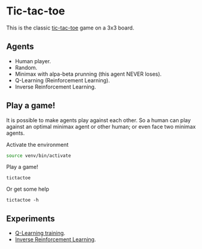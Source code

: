 # Tic-tac-toe

This is the classic [tic-tac-toe](https://en.wikipedia.org/wiki/Tic-tac-toe) game on a 3x3 board.


## Agents
* Human player.
* Random.
* Minimax with alpa-beta prunning (this agent NEVER loses).
* Q-Learning (Reinforcement Learning).
* Inverse Reinforcement Learning.


## Play a game!
It is possible to make agents play against each other. So a human can play against an optimal minimax agent or other human; or even face two minimax agents.

Activate the environment
```bash
source venv/bin/activate
```

Play a game!
```
tictactoe
```

Or get some help
```
tictactoe -h
```


## Experiments
* [Q-Learning training](NB01-rl_tests.ipynb).
* [Inverse Reinforcement Learning](NB02-irl.ipynb).
